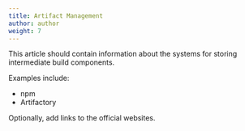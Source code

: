 ```yaml
---
title: Artifact Management
author: author
weight: 7
---
```


This article should contain information about the systems for storing intermediate build components.

Examples include:
* npm
* Artifactory

Optionally, add links to the official websites.
